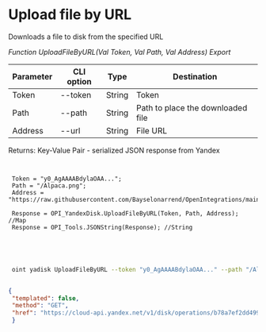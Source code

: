 ﻿---
sidebar_position: 11
---

# Upload file by URL
 Downloads a file to disk from the specified URL


*Function UploadFileByURL(Val Token, Val Path, Val Address) Export*

 | Parameter | CLI option | Type | Destination |
 |-|-|-|-|
 | Token | --token | String | Token |
 | Path | --path | String | Path to place the downloaded file |
 | Address | --url | String | File URL |

 
 Returns: Key-Value Pair - serialized JSON response from Yandex

```bsl title="Code example"
	
 
 Token = "y0_AgAAAABdylaOAA...";
 Path = "/Alpaca.png";
 Address = "https://raw.githubusercontent.com/Bayselonarrend/OpenIntegrations/main/Media/logo.png";
 
 Response = OPI_YandexDisk.UploadFileByURL(Token, Path, Address); //Map
 Response = OPI_Tools.JSONString(Response); //String
 

	
```

```sh title="CLI command example"
 
 oint yadisk UploadFileByURL --token "y0_AgAAAABdylaOAA..." --path "/Alpaca.png" --url "https://raw.githubusercontent.com/Bayselonarrend/OpenIntegrations/main/Media/logo.png"


```


```json title="Result"

{
 "templated": false,
 "method": "GET",
 "href": "https://cloud-api.yandex.net/v1/disk/operations/b78a7ef2dd49971aa22e5e72f2e615db885da9947d7c61b2822de23a99e855a1"
 }

```
